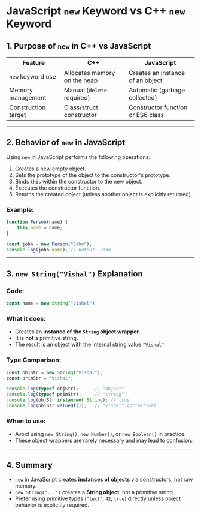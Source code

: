 # JavaScript `new` Keyword vs C++ `new` Keyword

## 1. Purpose of `new` in C++ vs JavaScript

| Feature             | C++                          | JavaScript                        |
| ------------------- | ---------------------------- | --------------------------------- |
| `new` keyword use   | Allocates memory on the heap | Creates an instance of an object  |
| Memory management   | Manual (`delete` required)   | Automatic (garbage collected)     |
| Construction target | Class/struct constructor     | Constructor function or ES6 class |

---

## 2. Behavior of `new` in JavaScript

Using `new` in JavaScript performs the following operations:

1. Creates a new empty object.
2. Sets the prototype of the object to the constructor's prototype.
3. Binds `this` within the constructor to the new object.
4. Executes the constructor function.
5. Returns the created object (unless another object is explicitly returned).

### Example:

```javascript
function Person(name) {
    this.name = name;
}

const john = new Person("John");
console.log(john.name); // Output: John
```

---

## 3. `new String("Vishal")` Explanation

### Code:

```javascript
const name = new String("Vishal");
```

### What it does:

* Creates an **instance of the `String` object wrapper**.
* It is **not** a primitive string.
* The result is an object with the internal string value `"Vishal"`.

### Type Comparison:

```javascript
const objStr = new String("Vishal");
const primStr = "Vishal";

console.log(typeof objStr);      // "object"
console.log(typeof primStr);     // "string"
console.log(objStr instanceof String); // true
console.log(objStr.valueOf());   // "Vishal" (primitive)
```

### When to use:

* Avoid using `new String()`, `new Number()`, or `new Boolean()` in practice.
* These object wrappers are rarely necessary and may lead to confusion.

---

## 4. Summary

* `new` in JavaScript creates **instances of objects** via constructors, not raw memory.
* `new String("...")` creates a **String object**, not a primitive string.
* Prefer using primitive types (`"text"`, `42`, `true`) directly unless object behavior is explicitly required.
